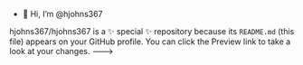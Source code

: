 - 👋 Hi, I’m @hjohns367

hjohns367/hjohns367 is a ✨ special ✨ repository because its `README.md` (this file) appears on your GitHub profile.
You can click the Preview link to take a look at your changes.
--->
